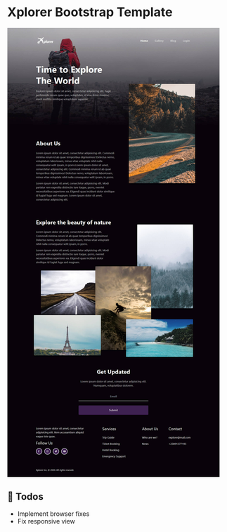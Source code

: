 # Xplorer Bootstrap Template

<img src="img/screenshot2.jpg" alt="Screenshot">

## :book: Todos
 - Implement browser fixes
 - Fix responsive view
